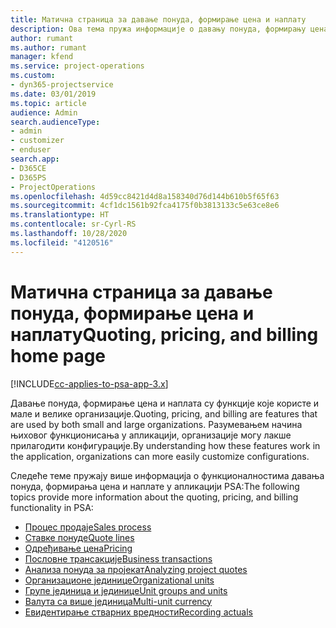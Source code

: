 ```yaml
---
title: Матична страница за давање понуда, формирање цена и наплату
description: Ова тема пружа информације о давању понуда, формирању цена и наплати.
author: rumant
ms.author: rumant
manager: kfend
ms.service: project-operations
ms.custom:
- dyn365-projectservice
ms.date: 03/01/2019
ms.topic: article
audience: Admin
search.audienceType:
- admin
- customizer
- enduser
search.app:
- D365CE
- D365PS
- ProjectOperations
ms.openlocfilehash: 4d59cc8421d4d8a158340d76d144b610b5f65f63
ms.sourcegitcommit: 4cf1dc1561b92fca4175f0b3813133c5e63ce8e6
ms.translationtype: HT
ms.contentlocale: sr-Cyrl-RS
ms.lasthandoff: 10/28/2020
ms.locfileid: "4120516"
---
```

# <a name="quoting-pricing-and-billing-home-page"></a><span data-ttu-id="49f35-103">Матична страница за давање понуда, формирање цена и наплату</span><span class="sxs-lookup"><span data-stu-id="49f35-103">Quoting, pricing, and billing home page</span></span>

[!INCLUDE[cc-applies-to-psa-app-3.x](../includes/cc-applies-to-psa-app-3x.md)]

<span data-ttu-id="49f35-104">Давање понуда, формирање цена и наплата су функције које користе и мале и велике организације.</span><span class="sxs-lookup"><span data-stu-id="49f35-104">Quoting, pricing, and billing are features that are used by both small and large organizations.</span></span> <span data-ttu-id="49f35-105">Разумевањем начина њиховог функционисања у апликацији, организације могу лакше прилагодити конфигурације.</span><span class="sxs-lookup"><span data-stu-id="49f35-105">By understanding how these features work in the application, organizations can more easily customize configurations.</span></span>

<span data-ttu-id="49f35-106">Следеће теме пружају више информација о функционалностима давања понуда, формирања цена и наплате у апликацији PSA:</span><span class="sxs-lookup"><span data-stu-id="49f35-106">The following topics provide more information about the quoting, pricing, and billing functionality in PSA:</span></span>

- [<span data-ttu-id="49f35-107">Процес продаје</span><span class="sxs-lookup"><span data-stu-id="49f35-107">Sales process</span></span>](basic-sales-process.md)
- [<span data-ttu-id="49f35-108">Ставке понуде</span><span class="sxs-lookup"><span data-stu-id="49f35-108">Quote lines</span></span>](basic-quote-lines.md)
- [<span data-ttu-id="49f35-109">Одређивање цена</span><span class="sxs-lookup"><span data-stu-id="49f35-109">Pricing</span></span>](basic-pricing.md)
- [<span data-ttu-id="49f35-110">Пословне трансакције</span><span class="sxs-lookup"><span data-stu-id="49f35-110">Business transactions</span></span>](basic-business-transactions.md)
- [<span data-ttu-id="49f35-111">Анализа понуда за пројекат</span><span class="sxs-lookup"><span data-stu-id="49f35-111">Analyzing project quotes</span></span>](basic-analyzing-quotes.md)
- [<span data-ttu-id="49f35-112">Организационе јединице</span><span class="sxs-lookup"><span data-stu-id="49f35-112">Organizational units</span></span>](advanced-organizational.md)
- [<span data-ttu-id="49f35-113">Групе јединица и јединице</span><span class="sxs-lookup"><span data-stu-id="49f35-113">Unit groups and units</span></span>](advanced-units.md)
- [<span data-ttu-id="49f35-114">Валута са више јединица</span><span class="sxs-lookup"><span data-stu-id="49f35-114">Multi-unit currency</span></span>](advanced-currency.md)
- [<span data-ttu-id="49f35-115">Евидентирање стварних вредности</span><span class="sxs-lookup"><span data-stu-id="49f35-115">Recording actuals</span></span>](advanced-actuals.md)

